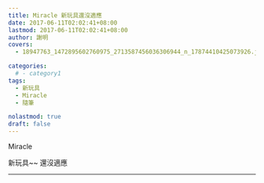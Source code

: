 ```yaml
---
title: Miracle 新玩具還沒適應
date: 2017-06-11T02:02:41+08:00
lastmod: 2017-06-11T02:02:41+08:00
author: 謝明
covers:
  - 18947763_1472895602760975_2713587456036306944_n_17874410425073926.jpg

categories:
  # - category1
tags:
  - 新玩具
  - Miracle
  - 隨筆

nolastmod: true
draft: false
---
```


Miracle

新玩具~~
還沒適應

<!--more-->
___